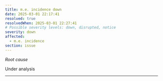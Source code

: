 ```yaml
---
title: m.e. incidence down
date: 2025-03-01 22:17:41
resolved: true
resolvedWhen: 2025-03-01 22:27:41
# Possible severity levels: down, disrupted, notice
severity: down
affected:
  - m.e. incidence
section: issue
---
```


*Root cause*

Under analysis

---


